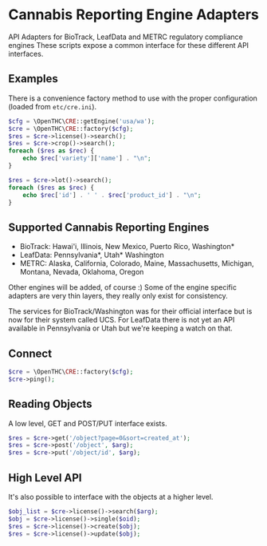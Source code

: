 # Cannabis Reporting Engine Adapters

API Adapters for BioTrack, LeafData and METRC regulatory compliance engines
These scripts expose a common interface for these different API interfaces.


## Examples

There is a convenience factory method to use with the proper configuration (loaded from `etc/cre.ini`).


```php
$cfg = \OpenTHC\CRE::getEngine('usa/wa');
$cre = \OpenTHC\CRE::factory($cfg);
$res = $cre->license()->search();
$res = $cre->crop()->search();
foreach ($res as $rec) {
	echo $rec['variety']['name'] . "\n";
}

$res = $cre->lot()->search();
foreach ($res as $rec) {
	echo $rec['id'] . ' ' . $rec['product_id'] . "\n";
}
```


## Supported Cannabis Reporting Engines

* BioTrack: Hawai'i, Illinois, New Mexico, Puerto Rico, Washington*
* LeafData: Pennsylvania*, Utah* Washington
* METRC: Alaska, California, Colorado, Maine, Massachusetts, Michigan, Montana, Nevada, Oklahoma, Oregon

Other engines will be added, of course :)
Some of the engine specific adapters are very thin layers, they really only exist for consistency.

The services for BioTrack/Washington was for their official interface but is now for their system called UCS.
For LeafData there is not yet an API available in Pennsylvania or Utah but we're keeping a watch on that.


## Connect

```php
$cre = \OpenTHC\CRE::factory($cfg);
$cre->ping();
```


## Reading Objects

A low level, GET and POST/PUT interface exists.


```php
$res = $cre->get('/object?page=0&sort=created_at');
$res = $cre->post('/object', $arg);
$res = $cre->put('/object/id', $arg);
```


## High Level API

It's also possible to interface with the objects at a higher level.


```php
$obj_list = $cre->license()->search($arg);
$obj = $cre->license()->single($oid);
$res = $cre->license()->create($obj);
$res = $cre->license()->update($obj);
```
